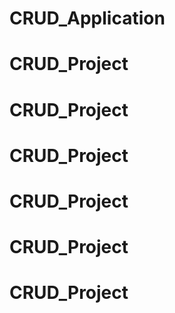 # CRUD_Application
# CRUD_Project
# CRUD_Project
# CRUD_Project
# CRUD_Project
# CRUD_Project
# CRUD_Project
